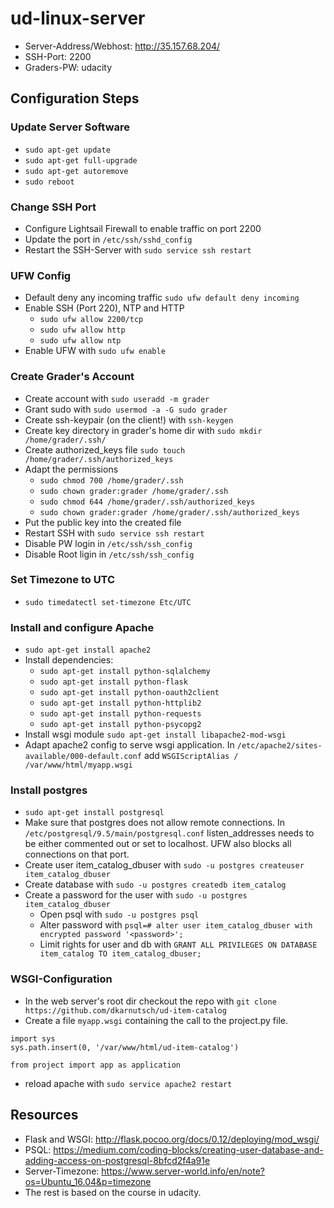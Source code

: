 # ud-linux-server
* Server-Address/Webhost: http://35.157.68.204/
* SSH-Port: 2200
* Graders-PW: udacity
## Configuration Steps
### Update Server Software
* `sudo apt-get update`
* `sudo apt-get full-upgrade`
* `sudo apt-get autoremove`
* `sudo reboot`
### Change SSH Port
* Configure Lightsail Firewall to enable traffic on port 2200
* Update the port in `/etc/ssh/sshd_config`
* Restart the SSH-Server with `sudo service ssh restart`
### UFW Config
* Default deny any incoming traffic `sudo ufw default deny incoming`
* Enable SSH (Port 220), NTP and HTTP
    * `sudo ufw allow 2200/tcp`
    * `sudo ufw allow http`
    * `sudo ufw allow ntp`
* Enable UFW with `sudo ufw enable`
### Create Grader's Account
* Create account with `sudo useradd -m grader`
* Grant sudo with `sudo usermod -a -G sudo grader`
* Create ssh-keypair (on the client!) with `ssh-keygen`
* Create key directory in grader's home dir with `sudo mkdir /home/grader/.ssh/`
* Create authorized_keys file `sudo touch /home/grader/.ssh/authorized_keys`
* Adapt the permissions
    * `sudo chmod 700 /home/grader/.ssh`
    * `sudo chown grader:grader /home/grader/.ssh`
    * `sudo chmod 644 /home/grader/.ssh/authorized_keys`
    * `sudo chown grader:grader /home/grader/.ssh/authorized_keys`
* Put the public key into the created file
* Restart SSH with `sudo service ssh restart`
* Disable PW login in `/etc/ssh/ssh_config`
* Disable Root ligin in `/etc/ssh/ssh_config`
### Set Timezone to UTC
* `sudo timedatectl set-timezone Etc/UTC`
### Install and configure Apache
* `sudo apt-get install apache2`
* Install dependencies:
    * `sudo apt-get install python-sqlalchemy`
    * `sudo apt-get install python-flask`
    * `sudo apt-get install python-oauth2client`
    * `sudo apt-get install python-httplib2`
    * `sudo apt-get install python-requests`
    * `sudo apt-get install python-psycopg2`
* Install wsgi module `sudo apt-get install libapache2-mod-wsgi`
* Adapt apache2 config to serve wsgi application. In `/etc/apache2/sites-available/000-default.conf` add `WSGIScriptAlias / /var/www/html/myapp.wsgi`
### Install postgres
* `sudo apt-get install postgresql`
* Make sure that postgres does not allow remote connections. In `/etc/postgresql/9.5/main/postgresql.conf` listen_addresses needs to be either commented out or set to localhost. UFW also blocks all connections on that port.
* Create user item_catalog_dbuser with `sudo -u postgres createuser item_catalog_dbuser`
* Create database with `sudo -u postgres createdb item_catalog`
* Create a password for the user with `sudo -u postgres item_catalog_dbuser`
    * Open psql with `sudo -u postgres psql`
    * Alter password with `psql=# alter user item_catalog_dbuser with encrypted password '<password>';`
    * Limit rights for user and db with `GRANT ALL PRIVILEGES ON DATABASE item_catalog TO item_catalog_dbuser;`
### WSGI-Configuration
* In the web server's root dir checkout the repo with `git clone https://github.com/dkarnutsch/ud-item-catalog`
* Create a file `myapp.wsgi` containing the call to the project.py file.
```
import sys
sys.path.insert(0, '/var/www/html/ud-item-catalog')
    
from project import app as application
```
* reload apache with `sudo service apache2 restart`

## Resources
* Flask and WSGI: http://flask.pocoo.org/docs/0.12/deploying/mod_wsgi/
* PSQL: https://medium.com/coding-blocks/creating-user-database-and-adding-access-on-postgresql-8bfcd2f4a91e
* Server-Timezone: https://www.server-world.info/en/note?os=Ubuntu_16.04&p=timezone
* The rest is based on the course in udacity.
